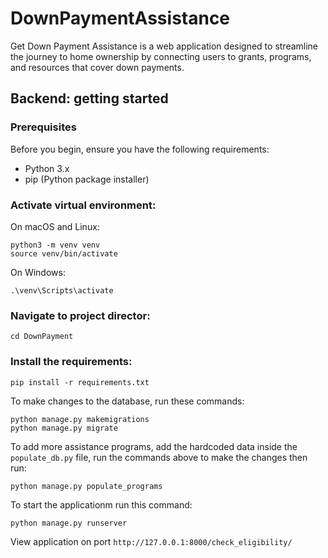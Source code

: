 # DownPaymentAssistance
Get Down Payment Assistance is a web application designed to streamline the journey to home ownership by connecting users to grants, programs, and resources that cover down payments. 


## Backend: getting started

### Prerequisites

Before you begin, ensure you have the following requirements:

- Python 3.x
- pip (Python package installer)

### Activate virtual environment:

On macOS and Linux:

```
python3 -m venv venv
source venv/bin/activate
```

On Windows:

```
.\venv\Scripts\activate

```

### Navigate to project director:

```
cd DownPayment
```

### Install the requirements:

```
pip install -r requirements.txt
```

To make changes to the database, run these commands:


```
python manage.py makemigrations
python manage.py migrate
```

To add more assistance programs, add the hardcoded data inside the `populate_db.py` file, run the commands above to make the changes then run:

```
python manage.py populate_programs
```


To start the applicationm run this command:

```
python manage.py runserver
```

View application on port `http://127.0.0.1:8000/check_eligibility/`



